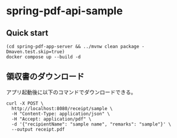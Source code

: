 # spring-pdf-api-sample

## Quick start

```shell
(cd spring-pdf-app-server && ../mvnw clean package -Dmaven.test.skip=true)
docker compose up --build -d
```

## 領収書のダウンロード

アプリ起動後に以下のコマンドでダウンロードできる。

```shell
curl -X POST \
  http://localhost:8080/receipt/sample \
  -H "Content-Type: application/json" \
  -H "Accept: application/pdf" \
  -d '{"recipientName": "sample name", "remarks": "sample"}' \
  --output receipt.pdf
```
